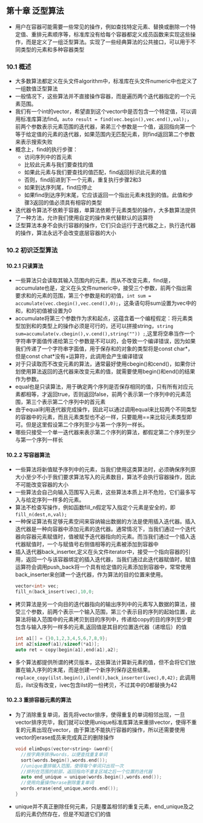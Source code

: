 ## 第十章 泛型算法
  + 用户在容器可能需要一些常见的操作，例如查找特定元素、替换或删除一个特定值、重排元素顺序等，标准库没有给每个容器都定义成员函数来实现这些操作，而是定义了一组泛型算法。实现了一些经典算法的公共接口，可以用于不同类型的元素和多种容器类型

### 10.1 概述
  + 大多数算法都定义在头文件algorithm中，标准库在头文件numeric中也定义了一组数值泛型算法
  + 一般情况下，这些算法并不直接操作容器，而是遍历两个迭代器指定的一个元素范围。
  + 我们有一个int的vector，希望直到这个vector中是否包含一个特定值，可以调用标准库算法find。`auto result = find(vec.begin(),vec.end(),val);`，前两个参数表示元素范围的迭代器，弟弟三个参数是一个值，返回指向第一个等于给定值的元素的迭代器，如果范围内无匹配元素，则find返回第二个参数来表示搜索失败
  + 概念上，find的执行步骤：
    + 访问序列中的首元素
    + 比较此元素与我们要查找的值
    + 如果此元素与我们要查找的值匹配，find返回标识此元素的值
    + 否则，find前进到下一个元素，重复执行步骤2和3
    + 如果到达序列尾，find应停止
    + 如果find到达序列末尾，它应该返回一个指出元素未找到的值。此值和步骤3返回的值必须具有相容的类型
  + 迭代器令算法不依赖于容器，单算法依赖于元素类型的操作，大多数算法提供了一种方法，允许我们使用自定的操作来代替默认的运算符
  + 泛型算法本身不会执行容器的操作，它们只会运行于迭代器之上，执行迭代器的操作，算法永远不会改变底层容器的大小

### 10.2 初识泛型算法
#### 10.2.1 只读算法
  + 一些算法只会读取其输入范围内的元素，而从不改变元素，find是，accumulate也是，定义在头文件numeric中，接受三个参数，前两个指出需要求和的元素的范围，第三个参数是和的初值，`int sum = accumulate(vec.cbegin(),vec.cend(),0);`，这条语句将sum设置为vec中的和，和的初值被设置为0
  + accumulate将第三个参数作为求和起点，这蕴含着一个编程假定：将元素类型加到和的类型上的操作必须是可行的，还可以拼接string，`string sum=accumulate(v.cbegin(),v.cend(),string("")) ;`,这里将空串当作一个字符串字面值传递给第三个参数是不可以的，会导致一个编译错误，因为如果我们传递了一个字符串字面值，用于保存和的对象的类型将是const char\*，但是const chat\*没有+运算符，此调用会产生编译错误
  + 对于只读取而不改变元素的算法，通常最好使用cbegin()和cend()，如果你计划使用算法返回的迭代器来改变元素的值，就需要使用begin()和end()的结果作为参数。
  + equal也是只读算法，用于确定两个序列是否保存相同的值，只有所有对应元素都相等，才返回true，否则返回false，前两个表示第一个序列中的元素范围，第三个表示第二个序列中的首元素
  + 由于equal利用迭代器完成操作，因此可以通过调用equal来比较两个不同类型的容器中的元素，而且元素类型也不必一样，只要能用==来比较元素类型即可。但是这里假设第二个序列至少与第一个序列一样长。
  + 哪些只接受一个单一迭代器来表示第二个序列的算法，都假定第二个序列至少与第一个序列一样长

#### 10.2.2 写容器算法
  + 一些算法将新值赋予序列中的元素，当我们使用这类算法时，必须确保序列原大小至少不小于我们要求算法写入的元素数目，算法不会执行容器操作，因此不可能改变容器的大小
  + 一些算法会自己向输入范围写入元素，这些算法本质上并不危险，它们最多写入与给定序列一样多的元素。
  + 算法不检查写操作，例如函数fill_n假定写入指定个元素是安全的，即`fill_n(dest,n,val);`
  + 一种保证算法有足够元素空间来容纳输出数据的方法是使用插入迭代器。插入迭代器是一种向容器中添加元素的迭代器。通常情况下，当我们通过一个迭代器向容器元素赋值时，值被赋予迭代器指向的元素。而当我们通过一个插入迭代器赋值时，一个与赋值号右侧值相等的元素被添加到容器中
  + 插入迭代器back_inserter,定义在头文件iterator中，接受一个指向容器的引用，返回一个与该容器绑定的插入迭代器，当我们通过此迭代器赋值时，赋值运算符会调用push_back将一个具有给定值的元素添加到容器中，常常使用back_inserter来创建一个迭代器，作为算法的目的位置来使用。
    ```cpp
    vector<int> vec;
    fill_n(back_insert(vec),10,0;
    ```
  + 拷贝算法是另一个向目的迭代器指向的输出序列中的元素写入数据的算法，接受三个参数，前两个表示一个输入范围，第三个表示目的序列的起始位置，此算法将输入范围中的元素拷贝到目的序列中，传递给copy的目的序列至少要包含与输入序列一样多的元素,返回值是其目的位置迭代器（递增后）的值
    ```cpp
    int a1[] = {}0,1,2,3,4,5,6,7,8,9};
    int a2[sizeof(a1)/sizeof(*a1)];
    auto ret = copy(begin(a1),end(a1),a2);
    ```
  + 多个算法都提供所谓的拷贝版本，这些算法计算新元素的值，但不会将它们放置在输入序列的末尾，而是创建一个新序列保存这些结果。`replace_copy(ilst.begin(),ilend(),back_inserter(ivec),0,42);` 此调用后，ilst没有改变，ivec包含ilst的一份拷贝，不过其中的0都替换为42

#### 10.2.3 重排容器元素的算法
  + 为了消除重复单词，首先将vector排序，使得重复的单词相邻出现，一旦vector排序完毕，我们就可以使用unique标准库算法来重排vector，使得不重复的元素出现在vector，由于算法不能执行容器的操作，所以还需要使用vector的erase成员来完成真正的删除操作
    ```cpp
    void elimDups(vector<string> &word){
      //按字典序排序words，以便查找重复单词
      sort(words.begin(),words.end());
      //unique重排输入范围，使得每个单词只出现一次
      //排列在范围的前部，返回指向不重复区域之后一个位置的迭代器
      auto end_unique = unique(words.begin(),words.end());
      //使用向量操作erase删除重复单词
      words.erase(end_unique,words.end());
    }
    ```
  + unique并不真正删除任何元素，只是覆盖相邻的重复元素，end_unique及之后的元素仍然存在，但是不知道它们的值


